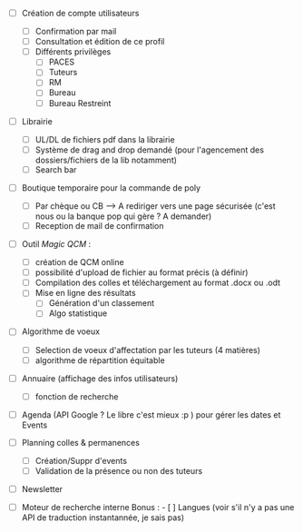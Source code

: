 - [ ] Création de compte utilisateurs
  - [ ] Confirmation par mail
  - [ ] Consultation et édition de ce profil
  - [ ] Différents privilèges
     - [ ] PACES
     - [ ] Tuteurs
     - [ ] RM
     - [ ] Bureau
     - [ ] Bureau Restreint

- [ ] Librairie
  - [ ] UL/DL de fichiers pdf dans la librairie
  - [ ] Système de drag and drop demandé (pour l'agencement des dossiers/fichiers de la lib notamment)
  - [ ] Search bar

- [ ] Boutique temporaire pour la commande de poly
  - [ ] Par chèque ou CB --> A rediriger vers une page sécurisée (c'est nous ou la banque pop qui gère ? A demander)
  - [ ] Reception de mail de confirmation

- [ ] Outil *Magic QCM* : 
  - [ ] création de QCM online
  - [ ] possibilité d'upload de fichier au format précis (à définir)
  - [ ] Compilation des colles et téléchargement au format .docx ou .odt
  - [ ] Mise en ligne des résultats
    - [ ] Génération d'un classement
    - [ ] Algo statistique

- [ ] Algorithme de voeux
  - [ ] Selection de voeux d'affectation par les tuteurs (4 matières)
  - [ ] algorithme de répartition équitable

- [ ] Annuaire (affichage des infos utilisateurs)
  - [ ] fonction de recherche

- [ ] Agenda (API Google ? Le libre c'est mieux :p ) pour gérer les dates et Events

- [ ] Planning colles & permanences
  - [ ] Création/Suppr d'events
  - [ ] Validation de la présence ou non des tuteurs

- [ ] Newsletter
- [ ] Moteur de recherche interne
Bonus : - [ ] Langues (voir s'il n'y a pas une API de traduction instantannée, je sais pas)
